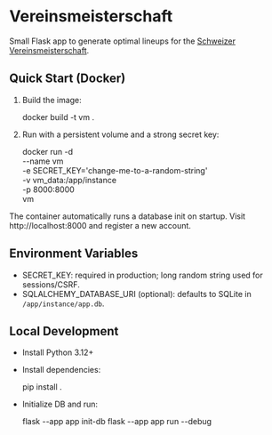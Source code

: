 # Vereinsmeisterschaft

Small Flask app to generate optimal lineups for the
[Schweizer Vereinsmeisterschaft](https://www.swiss-aquatics.ch/leistungssport/swimming/nationale-meisterschaften/schweizer-vereinsmeisterschaft-nla-nlb/).

## Quick Start (Docker)
1. Build the image:
   
   docker build -t vm .

2. Run with a persistent volume and a strong secret key:
   
   docker run -d \
     --name vm \
     -e SECRET_KEY='change-me-to-a-random-string' \
     -v vm_data:/app/instance \
     -p 8000:8000 \
     vm

The container automatically runs a database init on startup.
Visit http://localhost:8000 and register a new account.

## Environment Variables
- SECRET_KEY: required in production; long random string used for sessions/CSRF.
- SQLALCHEMY_DATABASE_URI (optional): defaults to SQLite in `/app/instance/app.db`.

## Local Development
- Install Python 3.12+
- Install dependencies:
  
  pip install .

- Initialize DB and run:
  
  flask --app app init-db
  flask --app app run --debug